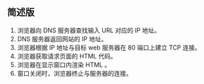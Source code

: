 ## 简述版

1. 浏览器向 DNS 服务器查找输入 URL 对应的 IP 地址。
2. DNS 服务器返回网站的 IP 地址。
3. 浏览器根据 IP 地址与目标 web 服务器在 80 端口上建立 TCP 连接。
4. 浏览器获取请求页面的 HTML 代码。
5. 浏览器在显示窗口内渲染 HTML 。
6. 窗口关闭时，浏览器终止与服务器的连接。